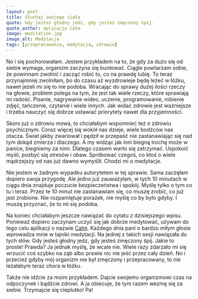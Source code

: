 ```yaml
---
layout: post
title: Słuchaj swojego ciała
quote: Gdy jesteś głodny jedz, gdy jesteś zmęczony śpij.
quote_author: aplicacja Calm
image: meditation.jpg
image_alt: Medytacja
tags: [przepracowanie, medytacja, zdrowie]
---
```


No i się pochorowałam. Jestem przykładem na to, że gdy za dużo się od siebie wymaga, organizm zaczyna się buntować. Ciągle powtarzam sobie, że powinnam zwolnić i zacząć robić to, co na prawdę lubię. To teraz przynajmniej zwolniłam, bo do czasu aż wyzdrowieje będę leżeć w łóżku, nawet jeżeli mi się to nie podoba. Wracając do sprawy dużej ilości rzeczy na głowie, problem polega na tym, że jest tak wiele rzeczy, które sprawiają mi radość. Pisanie, nagrywanie wideo, uczenie, programowanie, robienie zdjęć, tańczenie, czytanie i wiele innych. Jak widać zdrowie jest ważniejsze i trzeba nauczyć się dobrze ustawiać priorytety nawet dla przyjemności.

Skoro już o zdrowiu mowa, to chciałabym wspomnieć też o zdrowiu psychicznym. Coraz więcej się wokół nas dzieje, wiele bodźców nas otacza. Świat jakby zwariował i pędził w przepaść nie zastanawiając się nad tym dokąd zmierza i dlaczego. A my widząc jak inni biegną trochę może w panice, biegniemy za nimi. Dlatego czasem warto się zatrzymać. Uspokoić myśli, pozbyć się stresów i obaw. Spróbować czegoś, co ktoś o wiele mądrzejszy od nas już dawno wymyślił. Chodzi mi o medytacje.

Nie jestem w żadnym wypadku autorytetem w tej sprawie. Sama zaczęłam dopiero swoja przygodę. Ale jedno już zauważyłam, w tych 10 minutach w ciągu dnia znajduje poczucie bezpieczeństwa i spokój. Myślę tylko o tym co tu i teraz. Przez te 10 minut nie zastanawiam się, co muszę zrobić, co już jest zrobione. Nie rozpamiętuje porażek, nie myślę co by było gdyby. I muszę przyznać, że to mi się podoba.

Na koniec chciałabym jeszcze nawiązać do cytatu z dzisiejszego wpisu. Ponieważ dopiero zaczynam uczyć się jak dobrze medytować, używam do tego celu aplikacji o nazwie [Calm](https://play.google.com/store/apps/details?id=com.calm.android&hl=pl). Każdego dnia pani o bardzo miłym głosie wprowadza mnie w tajniki medytacji. Na jednej z takich sesji nawiązała do tych słów. Gdy jesteś głodny jedz, gdy jesteś zmęczony śpij. Jakie to proste! Prawda? Ja jednak myślę, że wcale nie. Wiele razy zdarzało mi się wrzucić coś szybko na ząb albo prawie nic nie jeść przez cały dzień. No i przecież gdyby mój organizm nie był zmęczony i przepracowany, to nie leżałabym teraz chora w łóżku.

Także nie idźcie za moim przykładem. Dajcie swojemu organizmowi czas na odpoczynek i bądźcie zdrowi. A ja obiecuje, że tym razem wezmę się za siebie. Trzymajcie się cieplutko! Pa!

